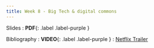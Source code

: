 ```yaml
---
title: Week 8 - Big Tech & digital commons
---
```


Slides
: **PDF**{: .label .label-purple }
<!--: [Download](/assets/pdfs/Digital%20Commons%20and%20Public%20Policy%20-%20Week%201.pdf)-->

Bibliography
: **VIDEO**{: .label .label-purple }
  : [Netflix Trailer](https://youtu.be/4RdncisZ_QA)

